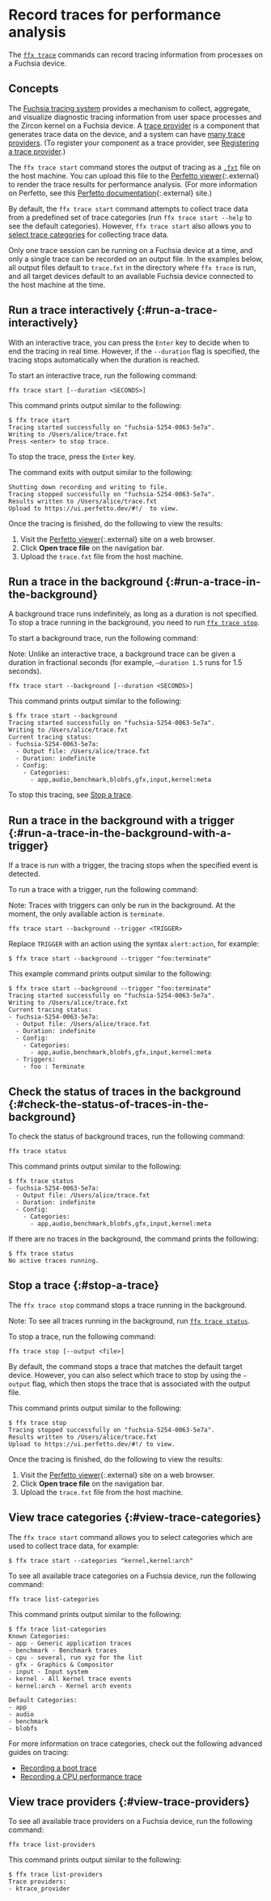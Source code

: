 # Record traces for performance analysis

The [`ffx trace`][ffx-trace] commands can record tracing information from processes
on a Fuchsia device.

## Concepts

The [Fuchsia tracing system][fuchsia-tracing-system] provides a mechanism to collect,
aggregate, and visualize diagnostic tracing information from user space processes and
the Zircon kernel on a Fuchsia device. A [trace provider][trace-providers] is a
component that generates trace data on the device, and a system can have
[many trace providers](#view-trace-providers). (To register your component as a trace
provider, see [Registering a trace provider][register-a-trace-provider].)

The `ffx trace start` command stores the output of tracing as a  [`.fxt`][fxt] file on
the host machine. You can upload this file to the
[Perfetto viewer][perfetto-viewer]{:.external} to render the trace results for
performance analysis. (For more information on Perfetto, see this
[Perfetto documentation][perfetto-docs]{:.external} site.)

By default, the `ffx trace start` command attempts to collect trace data from a
predefined set of trace categories (run `ffx trace start --help` to see the default
categories). However, `ffx trace start` also allows you to
[select trace categories](#view-trace-categories) for collecting trace data.

Only one trace session can be running on a Fuchsia device at a time, and only a single
trace can be recorded on an output file. In the examples below, all output files default
to `trace.fxt` in the directory where `ffx trace` is run, and all target devices default
to an available Fuchsia device connected to the host machine at the time.

## Run a trace interactively {:#run-a-trace-interactively}

With an interactive trace, you can press the `Enter` key to decide when to end
the tracing in real time. However, if the `--duration` flag is specified,
the tracing stops automatically when the duration is reached.

To start an interactive trace, run the following command:

```posix-terminal
ffx trace start [--duration <SECONDS>]
```

This command prints output similar to the following:

```none {:.devsite-disable-click-to-copy}
$ ffx trace start
Tracing started successfully on "fuchsia-5254-0063-5e7a".
Writing to /Users/alice/trace.fxt
Press <enter> to stop trace.

```

To stop the trace, press the `Enter` key.

The command exits with output similar to the following:

```none {:.devsite-disable-click-to-copy}
Shutting down recording and writing to file.
Tracing stopped successfully on "fuchsia-5254-0063-5e7a".
Results written to /Users/alice/trace.fxt
Upload to https://ui.perfetto.dev/#!/  to view.
```

Once the tracing is finished, do the following to view the results:

1. Visit the [Perfetto viewer][perfetto-viewer]{:.external} site on a web browser.
2. Click **Open trace file** on the navigation bar.
3. Upload the `trace.fxt` file from the host machine.

## Run a trace in the background {:#run-a-trace-in-the-background}

A background trace runs indefinitely, as long as a duration is not specified.
To stop a trace running in the background, you need to run
[`ffx trace stop`](#stop-a-trace).

To start a background trace, run the following command:

Note: Unlike an interactive trace, a background trace can be given a duration in
fractional seconds (for example, `–duration 1.5` runs for 1.5 seconds).

```posix-terminal
ffx trace start --background [--duration <SECONDS>]
```

This command prints output similar to the following:

```none {:.devsite-disable-click-to-copy}
$ ffx trace start --background
Tracing started successfully on "fuchsia-5254-0063-5e7a".
Writing to /Users/alice/trace.fxt
Current tracing status:
- fuchsia-5254-0063-5e7a:
  - Output file: /Users/alice/trace.fxt
  - Duration: indefinite
  - Config:
    - Categories:
      - app,audio,benchmark,blobfs,gfx,input,kernel:meta
```

To stop this tracing, see [Stop a trace](#stop-a-trace).

## Run a trace in the background with a trigger {:#run-a-trace-in-the-background-with-a-trigger}

If a trace is run with a trigger, the tracing stops when the specified event
is detected.

To run a trace with a trigger, run the following command:

Note: Traces with triggers can only be run in the background.
At the moment, the only available action is `terminate`.

```posix-terminal
ffx trace start --background --trigger <TRIGGER>
```

Replace `TRIGGER` with an action using the syntax `alert:action`, for example:

```none {:.devsite-disable-click-to-copy}
$ ffx trace start --background --trigger "foo:terminate"
```

This example command prints output similar to the following:

```none {:.devsite-disable-click-to-copy}
$ ffx trace start --background --trigger "foo:terminate"
Tracing started successfully on "fuchsia-5254-0063-5e7a".
Writing to /Users/alice/trace.fxt
Current tracing status:
- fuchsia-5254-0063-5e7a:
  - Output file: /Users/alice/trace.fxt
  - Duration: indefinite
  - Config:
    - Categories:
      - app,audio,benchmark,blobfs,gfx,input,kernel:meta
  - Triggers:
    - foo : Terminate
```

## Check the status of traces in the background {:#check-the-status-of-traces-in-the-background}

To check the status of background traces, run the following command:

```posix-terminal
ffx trace status
```

This command prints output similar to the following:

```none {:.devsite-disable-click-to-copy}
$ ffx trace status
- fuchsia-5254-0063-5e7a:
  - Output file: /Users/alice/trace.fxt
  - Duration: indefinite
  - Config:
    - Categories:
      - app,audio,benchmark,blobfs,gfx,input,kernel:meta
```

If there are no traces in the background, the command prints
the following:

```none {:.devsite-disable-click-to-copy}
$ ffx trace status
No active traces running.
```

## Stop a trace {:#stop-a-trace}

The `ffx trace stop` command stops a trace running in the background.

Note: To see all traces running in the background, run
[`ffx trace status`](#check-the-status-of-traces-in-the-background).

To stop a trace, run the following command:

```posix-terminal
ffx trace stop [--output <file>]
```

By default, the command stops a trace that matches the default target device.
However, you can also select which trace to stop by using the `–output` flag,
which then stops the trace that is associated with the output file.

This command prints output similar to the following:

```none {:.devsite-disable-click-to-copy}
$ ffx trace stop
Tracing stopped successfully on "fuchsia-5254-0063-5e7a".
Results written to /Users/alice/trace.fxt
Upload to https://ui.perfetto.dev/#!/ to view.
```

Once the tracing is finished, do the following to view the results:

1. Visit the [Perfetto viewer][perfetto-viewer]{:.external} site on a web browser.
2. Click **Open trace file** on the navigation bar.
3. Upload the `trace.fxt` file from the host machine.

## View trace categories {:#view-trace-categories}

The `ffx trace start` command allows you to select categories which
are used to collect trace data, for example:

```none {:.devsite-disable-click-to-copy}
$ ffx trace start --categories "kernel,kernel:arch"
```

To see all available trace categories on a Fuchsia device,
run the following command:

```posix-terminal
ffx trace list-categories
```
This command prints output similar to the following:

```none {:.devsite-disable-click-to-copy}
$ ffx trace list-categories
Known Categories:
- app - Generic application traces
- benchmark - Benchmark traces
- cpu - several, run xyz for the list
- gfx - Graphics & Compositor
- input - Input system
- kernel - All kernel trace events
- kernel:arch - Kernel arch events

Default Categories:
- app
- audio
- benchmark
- blobfs
```

For more information on trace categories, check out the following advanced
guides on tracing:

* [Recording a boot trace][record-a-boot-trace]
* [Recording a CPU performance trace][record-a-cpu-trace]

## View trace providers {:#view-trace-providers}

To see all available trace providers on a Fuchsia device,
run the following command:

```posix-terminal
ffx trace list-providers
```

This command prints output similar to the following:

```none {:.devsite-disable-click-to-copy}
$ ffx trace list-providers
Trace providers:
- ktrace_provider
```

<!-- Reference links -->

[ffx-trace]: https://fuchsia.dev/reference/tools/sdk/ffx#trace
[fuchsia-tracing-system]: concepts/kernel/tracing-system.md
[register-a-trace-provider]: development/tracing/tutorial/registering-a-trace-provider.md
[fxt]: reference/tracing/trace-format.md
[perfetto-viewer]: https://ui.perfetto.dev/#!/
[perfetto-docs]: https://perfetto.dev/docs/
[record-a-boot-trace]: development/tracing/advanced/recording-a-boot-trace.md
[record-a-cpu-trace]: development/tracing/advanced/recording-a-cpu-performance-trace.md
[trace-providers]: concepts/kernel/tracing-system.md#trace-providers
